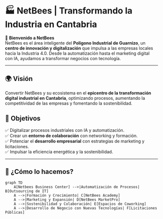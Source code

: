 # 🏭 NetBees | Transformando la Industria en Cantabria

🌟 **Bienvenido a NetBees**  
NetBees es el área inteligente del **Polígono Industrial de Guarnizo**, un **centro de innovación y digitalización** que impulsa a las empresas locales hacia la Industria 4.0. Desde la automatización hasta el marketing digital con IA, ayudamos a transformar negocios con tecnología.

---

## 🌍 **Visión**
Convertir NetBees y su ecosistema en el **epicentro de la transformación digital industrial en Cantabria**, optimizando procesos, aumentando la competitividad de las empresas y fomentando la sostenibilidad.

## 🎯 **Objetivos**
✅ Digitalizar procesos industriales con IA y automatización.  
✅ Crear un **entorno de colaboración** con networking y formación.  
✅ Potenciar el **desarrollo empresarial** con estrategias de marketing y licitaciones.  
✅ Impulsar la eficiencia energética y la sostenibilidad.

---

## 🚀 **¿Cómo lo hacemos?**
```mermaid
graph TD
    A[Netbees Business Center] -->|Automatización de Procesos| B[Outsourcing de IT]
    A -->|Formación y Crecimiento| C[NetBees Academy]
    A -->|Marketing y Expansión| D[NetBees MarketPro]
    A -->|Sostenibilidad y Colaboración| E[Espacios de Coworking]
    A -->|Desarrollo de Negocio con Nuevas Tecnologías| F[Licitaciones Públicas]


